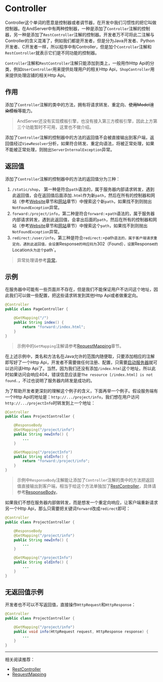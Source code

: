 # Controller

Controller这个单词的愿意是控制器或者调节器，在开发中我们习惯性的把它叫做控制器。在AndServer中有两种控制器，一种是添加了`Controller`注解的控制器，另一种是添加了`RestController`注解的控制器。开发者万不可将此二注解与Controller的含义混淆了，例如我们都是开发者，但是分为Java开发者、Python开发者、C开发者一样，所以程序中有Controller，但是加个`Controller`注解和`RestController`就表示它们是不同功能的控制器。

`Controller`注解和`RestController`注解只能添加到类上，一般用作Http Api的分类，例如`UserController`用来提供处理用户的相关Http Api，`ShopController`用来提供处理店铺的相关Http Api。

## 作用
添加了`Controller`注解的类中的方法，拥有将请求转发、重定向、~~使用Model渲染模板~~等能力。

> AndServer还没有实现模板引擎，也没有接入第三方模板引擎，因此上方第三个功能暂时不可用，这里也不做介绍。

添加了`Controller`注解的控制器中的方法的返回值不会被直接输出到客户端，返回值经过`ViewResolver`分析，如果符合转发、重定向语法，将被正常处理，如果不能被正常处理，则抛出`ServerInternalException`异常。

## 返回值
添加了`Controller`注解的控制器中的方法的返回值分为三种：  

1. `/static/shop`， 第一种是符合`path`语法的，属于服务器内部请求转发，遇到此返回值，会在返回值后面添加`.html`作为新`path`，然后在所有的控制器和网站（参考[Website](website.md)章节和[网站](../website/README.md)章节）中搜索这个新`path`，如果找不到则抛出`NotFoundException`异常。  
2. `forward:/project/info`，第二种是符合`forward:`+`path`语法的，属于服务器内部请求转发，遇到此返回值，会拿出后面的`path`，然后在所有的控制器和网站（参考[Website](website.md)章节和[网站](../website/README.md)章节）中搜索这个`path`，如果找不到则抛出`NotFoundException`异常。  
3. `redirect:/user/info`，第三种是符合`redirect:+`path`语法的，属于客户端请求重定向，遇到此返回值，会设置`Response`的响应码为`302（Found）`，设置`Response`的`Location`头为这个`path`。

> 异常处理请参考[异常](../exception.md)。

## 示例
在服务器中可能有一些页面并不存在，但是我们不能保证用户不访问这个地址，因此我们可以做一些配置，把这些请求转发到其他Http Api或者做重定向。

```java
@Controller
public class PageController {

    @GetMapping("/")
    public String index() {
        return "forward:/index.html";
    }
}
```

> 示例中的`GetMapping`注解请参考[RequestMapping](requestMapping.md)章节。

在上述示例中，类名和方法名在Java允许的范围内随便取，只要添加相应的注解即写好了一个Http Api，开发者不需要做任何注册、配置，只需要[启动服务器](/server.md)就可以访问该Http Api了。当然，因为我们还没有添加`/index.html`这个地址，所以此时如果访问会响应404，错误信息应该是`The resource [/index.html] is not found.`，不过也说明了服务器内转发是成功的。

为了帮助开发者更深刻的理解这个例子的含义，下面再举一个例子。假设服务端有一个Http Api的地址是：`http://.../project/info`，我们想在用户访问`http://.../projectInfo`时转发到上一个地址：

```java
@Controller
public class ProjectController {

    @ResponseBody
    @GetMapping("/project/info")
    public String newInfo() {
        ...
    }

    @GetMapping("/projectInfo")
    public String oldInfo() {
        return "forward:/project/info";
    }
}
```

> 示例中`ResponseBody`注解能让添加了`Controller`注解的类中的方法把返回值直接输出到客户端，相当于给这个方法单独加了[RestController](restController.md)，具体请参考[ResponseBody](responseBody.md)。

如果我们不想在服务器内部做转发，而是想发一个重定向响应，让客户端重新请求另一个Http Api，那么只需要把关键词`forward`改成`redirect`即可：

```java
@Controller
public class ProjectController {

    @ResponseBody
    @GetMapping("/project/info")
    public String newInfo() {
        ...
    }

    @GetMapping("/projectInfo")
    public String oldInfo() {
        ...
    }
}
```

## 无返回值示例

开发者也不可以不写返回值，直接操作`HttpRequest`和`HttpResponse`：
```java
@Controller
public class ProjectController {

    @GetMapping("/project/info")
    public void info(HttpRequest request, HttpResponse response) {
        ...
    }
}
```

----

相关阅读推荐：  
* [RestController](restController.md)
* [RequestMapping](requestMapping.md)